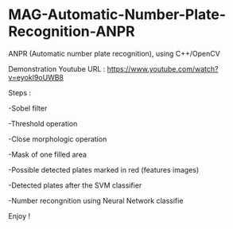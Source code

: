 # MAG-Automatic-Number-Plate-Recognition-ANPR

ANPR (Automatic number plate recognition), using C++/OpenCV 

Demonstration Youtube URL :   https://www.youtube.com/watch?v=eyokI9oUWB8

Steps :

-Sobel filter

-Threshold operation

-Close morphologic operation

-Mask of one filled area

-Possible detected plates marked in red (features images)

-Detected plates after the SVM classifier

-Number recongnition using Neural Network classifie

 
Enjoy !
